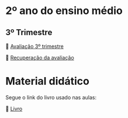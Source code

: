 # 2º ano do ensino médio

## 3º Trimestre

:page_facing_up: [Avaliação 3º trimestre](https://carrefourbr.vtexassets.com/arquivos/ids/9360498/29686818799646.jpg)

:page_facing_up: [Recuperação da avaliação](https://carrefourbr.vtexassets.com/arquivos/ids/9360498/29686818799646.jpg)


# Material didático
Segue o link do livro usado nas aulas:

:page_facing_up: [Livro](https://s3.amazonaws.com/pnld.ftd.com.br/wp-content/uploads/2021/08/06160849/0221P21203138-MULTIVERSOS-CIE-NAT-LCS-VOL6-MANUAL-001-272-PNLD-2021.pdf)
